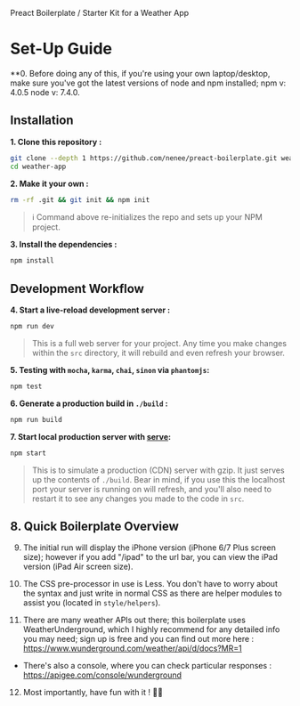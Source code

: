 Preact Boilerplate / Starter Kit for a Weather App

# Set-Up Guide

**0. Before doing any of this, if you're using your own laptop/desktop, make sure you've got the latest versions of node and npm installed; npm v: 4.0.5
node v: 7.4.0.

## Installation

**1. Clone this repository :**

```sh
git clone --depth 1 https://github.com/nenee/preact-boilerplate.git weather-app
cd weather-app
```

**2. Make it your own :**

```sh
rm -rf .git && git init && npm init
```

> :information_source: Command above re-initializes the repo and sets up your NPM project.


**3. Install the dependencies :**

```sh
npm install
```

## Development Workflow


**4. Start a live-reload development server :**

```sh
npm run dev
```

> This is a full web server for your project. Any time you make changes within the `src` directory, it will rebuild and even refresh your browser.

**5. Testing with `mocha`, `karma`, `chai`, `sinon` via `phantomjs`:**

```sh
npm test
```

**6. Generate a production build in `./build` :**

```sh
npm run build
```

**7. Start local production server with [serve](https://github.com/zeit/serve):**

```sh
npm start
```

> This is to simulate a production (CDN) server with gzip. It just serves up the contents of `./build`. Bear in mind, if you use this the localhost port your server is running on will refresh, and you'll also need to restart it to see any changes you made to the code in `src`.


## 8. Quick Boilerplate Overview

9. The initial run will display the iPhone version (iPhone 6/7 Plus screen size); however if you add "/ipad" to the url bar, you can view the iPad version (iPad Air screen size).

10. The CSS pre-processor in use is Less. You don't have to worry about the syntax and just write in normal CSS as there are helper modules to assist you (located in `style/helpers`).

11. There are many weather APIs out there; this boilerplate uses WeatherUnderground, which I highly recommend for any detailed info you may need; sign up is free and you can find out more here : https://www.wunderground.com/weather/api/d/docs?MR=1

- There's also a console, where you can check particular responses : https://apigee.com/console/wunderground

12. Most importantly, have fun with it ! 👌🏻